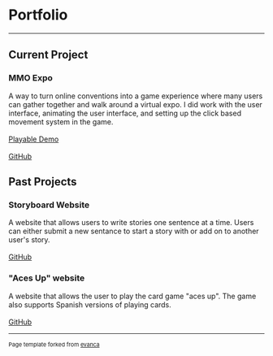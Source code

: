 # Portfolio

---

## Current Project

### MMO Expo
A way to turn online conventions into a game experience where many users can gather together and walk around a virtual expo. I did work with the user interface, animating the user interface, and setting up the click based movement system in the game.
<br><br>
[Playable Demo](https://kirkpary.github.io/CS461MMO-Expo/prototype/)
<br><br>
[GitHub](https://github.com/Kirkpary/CS461MMO-Expo)


## Past Projects

### Storyboard Website
A website that allows users to write stories one sentence at a time. Users can either submit a new sentance to start a story with or add on to another user's story.
<br><br>
[GitHub](https://github.com/osu-cs290-sp19/final-project-cs290-final-project-latecomers)

### "Aces Up" website
A website that allows the user to play the card game "aces up". The game also supports Spanish versions of playing cards.
<br><br>
[GitHub](https://github.com/cs361f2019-osu/Fall2019_project-honeybadgers)







---
<p style="font-size:11px">Page template forked from <a href="https://github.com/evanca/quick-portfolio">evanca</a></p>
<!-- Remove above link if you don't want to attibute -->
